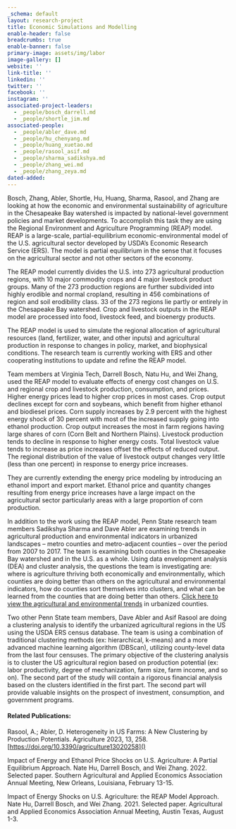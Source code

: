 ```yaml
---
_schema: default
layout: research-project
title: Economic Simulations and Modelling
enable-header: false
breadcrumbs: true
enable-banner: false
primary-image: assets/img/labor
image-gallery: []
website: ''
link-title: ''
linkedin: ''
twitter: ''
facebook: ''
instagram: ''
associated-project-leaders:
  - _people/bosch_darrell.md
  - _people/shortle_jim.md
associated-people:
  - _people/abler_dave.md
  - _people/hu_chenyang.md
  - _people/huang_xuetao.md
  - _people/rasool_asif.md
  - _people/sharma_sadikshya.md
  - _people/zhang_wei.md
  - _people/zhang_zeya.md
dated-added:
---
```

Bosch, Zhang, Abler, Shortle, Hu, Huang, Sharma, Rasool, and Zhang are looking at how the economic and environmental sustainability of agriculture in the Chesapeake Bay watershed is impacted by national-level government policies and market developments. To accomplish this task they are using the Regional Environment and Agriculture Programming (REAP) model. REAP is a large-scale, partial-equilibrium economic-environmental model of the U.S. agricultural sector developed by USDA’s Economic Research Service (ERS). The model is partial equilibrium in the sense that it focuses on the agricultural sector and not other sectors of the economy.

The REAP model currently divides the U.S. into 273 agricultural production regions, with 10 major commodity crops and 4 major livestock product groups. Many of the 273 production regions are further subdivided into highly erodible and normal cropland, resulting in 456 combinations of region and soil erodibility class. 33 of the 273 regions lie partly or entirely in the Chesapeake Bay watershed. Crop and livestock outputs in the REAP model are processed into food, livestock feed, and bioenergy products.

The REAP model is used to simulate the regional allocation of agricultural resources (land, fertilizer, water, and other inputs) and agricultural production in response to changes in policy, market, and biophysical conditions. The research team is currently working with ERS and other cooperating institutions to update and refine the REAP model.

Team members at Virginia Tech, Darrell Bosch, Natu Hu, and Wei Zhang, used the REAP model to evaluate effects of energy cost changes on U.S. and regional crop and livestock production, consumption, and prices. Higher energy prices lead to higher crop prices in most cases. Crop output declines except for corn and soybeans, which benefit from higher ethanol and biodiesel prices. Corn supply increases by 2.9 percent with the highest energy shock of 30 percent with most of the increased supply going into ethanol production. Crop output increases the most in farm regions having large shares of corn (Corn Belt and Northern Plains). Livestock production tends to decline in response to higher energy costs. Total livestock value tends to increase as price increases offset the effects of reduced output. The regional distribution of the value of livestock output changes very little (less than one percent) in response to energy price increases.

They are currently extending the energy price modeling by introducing an ethanol import and export market. Ethanol price and quantity changes resulting from energy price increases have a large impact on the agricultural sector particularly areas with a large proportion of corn production.

In addition to the work using the REAP model, Penn State research team members Sadikshya Sharma and Dave Abler are examining trends in agricultural production and environmental indicators in urbanized landscapes – metro counties and metro-adjacent counties – over the period from 2007 to 2017. The team is examining both counties in the Chesapeake Bay watershed and in the U.S. as a whole. Using data envelopment analysis (DEA) and cluster analysis, the questions the team is investigating are: where is agriculture thriving both economically and environmentally, which counties are doing better than others on the agricultural and environmental indicators, how do counties sort themselves into clusters, and what can be learned from the counties that are doing better than others. [Click here to view the agricultural and environmental trends](https://drive.google.com/file/d/1YVSAsPnumd34E3hnS1ImJbU37hccaNvX/view?usp=sharing) in urbanized counties.

Two other Penn State team members, Dave Abler and Asif Rasool are doing a clustering analysis to identify the urbanized agricultural regions in the US using the USDA ERS census database. The team is using a combination of traditional clustering methods (ex: hierarchical, k-means) and a more advanced machine learning algorithm (DBScan), utilizing county-level data from the last four censuses. The primary objective of the clustering analysis is to cluster the US agricultural region based on production potential (ex: labor productivity, degree of mechanization, farm size, farm income, and so on). The second part of the study will contain a rigorous financial analysis based on the clusters identified in the first part. The second part will provide valuable insights on the prospect of investment, consumption, and government programs.

#### Related Publications:

Rasool, A.; Abler, D. Heterogeneity in US Farms: A New Clustering by Production Potentials. Agriculture 2023, 13, 258. [https://doi.org/10.3390/agriculture13020258]()

Impact of Energy and Ethanol Price Shocks on U.S. Agriculture: A Partial Equilibrium Approach. Nate Hu, Darrell Bosch, and Wei Zhang. 2022. Selected paper. Southern Agricultural and Applied Economics Association Annual Meeting, New Orleans, Louisiana, February 13-15.

Impact of Energy Shocks on U.S. Agriculture: the REAP Model Approach. Nate Hu, Darrell Bosch, and Wei Zhang. 2021. Selected paper. Agricultural and Applied Economics Association Annual Meeting, Austin Texas, August 1-3.

&nbsp;